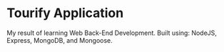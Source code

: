 # Tourify Application

My result of learning Web Back-End Development.
Built using: NodeJS, Express, MongoDB, and Mongoose.
